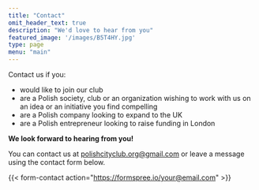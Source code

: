 ```yaml
---
title: "Contact"
omit_header_text: true
description: "We'd love to hear from you"
featured_image: '/images/B5T4HY.jpg'
type: page
menu: "main"
---
```


Contact us if you:

- would like to join our club
- are a Polish society, club or an organization wishing to work with us on an idea or an initiative you find compelling
- are a Polish company looking to expand to the UK
- are a Polish entrepreneur looking to raise funding in London

**We look forward to hearing from you!**

You can contact us at polishcityclub.org@gmail.com or leave a message using the contact form below.

{{< form-contact action="https://formspree.io/your@email.com" >}}